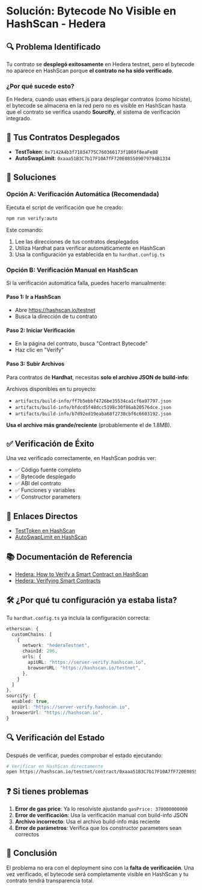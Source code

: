 # Solución: Bytecode No Visible en HashScan - Hedera

## 🔍 Problema Identificado

Tu contrato se **desplegó exitosamente** en Hedera testnet, pero el bytecode no aparece en HashScan porque **el contrato no ha sido verificado**.

### ¿Por qué sucede esto?
En Hedera, cuando usas ethers.js para desplegar contratos (como hiciste), el bytecode se almacena en la red pero no es visible en HashScan hasta que el contrato se verifica usando **Sourcify**, el sistema de verificación integrado.

## 📍 Tus Contratos Desplegados

- **TestToken**: `0x7142A4b3f71834775C760366173f1B69f8eaFe88`
- **AutoSwapLimit**: `0xaaa51B3C7b17F10A7fF720E085509079794B1334`

## 🚀 Soluciones

### Opción A: Verificación Automática (Recomendada)

Ejecuta el script de verificación que he creado:

```bash
npm run verify:auto
```

Este comando:
1. Lee las direcciones de tus contratos desplegados
2. Utiliza Hardhat para verificar automáticamente en HashScan
3. Usa la configuración ya establecida en tu `hardhat.config.ts`

### Opción B: Verificación Manual en HashScan

Si la verificación automática falla, puedes hacerlo manualmente:

#### Paso 1: Ir a HashScan
- Abre https://hashscan.io/testnet
- Busca la dirección de tu contrato

#### Paso 2: Iniciar Verificación
- En la página del contrato, busca "Contract Bytecode"
- Haz clic en "Verify"

#### Paso 3: Subir Archivos
Para contratos de **Hardhat**, necesitas **solo el archivo JSON de build-info**:

Archivos disponibles en tu proyecto:
- `artifacts/build-info/ff7b5ebbf4726be35534ca1cf6a97797.json`
- `artifacts/build-info/bfdcd5f48dcc5198c30f86ab20576dce.json`
- `artifacts/build-info/b7d92ed19eaba68f2738cbf6c6603192.json`

**Usa el archivo más grande/reciente** (probablemente el de 1.8MB).

## ✅ Verificación de Éxito

Una vez verificado correctamente, en HashScan podrás ver:
- ✅ Código fuente completo
- ✅ Bytecode desplegado
- ✅ ABI del contrato
- ✅ Funciones y variables
- ✅ Constructor parameters

## 🔗 Enlaces Directos

- [TestToken en HashScan](https://hashscan.io/testnet/contract/0x7142A4b3f71834775C760366173f1B69f8eaFe88)
- [AutoSwapLimit en HashScan](https://hashscan.io/testnet/contract/0xaaa51B3C7b17F10A7fF720E085509079794B1334)

## 📚 Documentación de Referencia

- [Hedera: How to Verify a Smart Contract on HashScan](https://docs.hedera.com/hedera/tutorials/smart-contracts/how-to-verify-a-smart-contract-on-hashscan)
- [Hedera: Verifying Smart Contracts](https://docs.hedera.com/hedera/core-concepts/smart-contracts/verifying-smart-contracts-beta)

## 🛠️ ¿Por qué tu configuración ya estaba lista?

Tu `hardhat.config.ts` ya incluía la configuración correcta:

```typescript
etherscan: {
  customChains: [
    {
      network: "hederaTestnet",
      chainId: 296,
      urls: {
        apiURL: "https://server-verify.hashscan.io",
        browserURL: "https://hashscan.io/testnet",
      },
    }
  ]
},
sourcify: {
  enabled: true,
  apiUrl: "https://server-verify.hashscan.io",
  browserUrl: "https://hashscan.io",
}
```

## 🔍 Verificación del Estado

Después de verificar, puedes comprobar el estado ejecutando:

```bash
# Verificar en HashScan directamente
open https://hashscan.io/testnet/contract/0xaaa51B3C7b17F10A7fF720E085509079794B1334
```

## ❓ Si tienes problemas

1. **Error de gas price**: Ya lo resolviste ajustando `gasPrice: 370000000000`
2. **Error de verificación**: Usa la verificación manual con build-info JSON
3. **Archivo incorrecto**: Usa el archivo build-info más reciente
4. **Error de parámetros**: Verifica que los constructor parameters sean correctos

## 🎯 Conclusión

El problema no era con el deployment sino con la **falta de verificación**. Una vez verificado, el bytecode será completamente visible en HashScan y tu contrato tendrá transparencia total.
